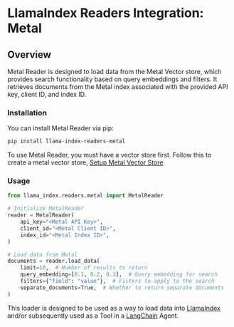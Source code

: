 # LlamaIndex Readers Integration: Metal

## Overview

Metal Reader is designed to load data from the Metal Vector store, which provides search functionality based on query embeddings and filters. It retrieves documents from the Metal index associated with the provided API key, client ID, and index ID.

### Installation

You can install Metal Reader via pip:

```bash
pip install llama-index-readers-metal
```

To use Metal Reader, you must have a vector store first. Follow this to create a metal vector store, [Setup Metal Vector Store](https://docs.llamaindex.ai/en/stable/examples/vector_stores/MetalIndexDemo/)

### Usage

```python
from llama_index.readers.metal import MetalReader

# Initialize MetalReader
reader = MetalReader(
    api_key="<Metal API Key>",
    client_id="<Metal Client ID>",
    index_id="<Metal Index ID>",
)

# Load data from Metal
documents = reader.load_data(
    limit=10,  # Number of results to return
    query_embedding=[0.1, 0.2, 0.3],  # Query embedding for search
    filters={"field": "value"},  # Filters to apply to the search
    separate_documents=True,  # Whether to return separate documents
)
```

This loader is designed to be used as a way to load data into
[LlamaIndex](https://github.com/run-llama/llama_index/tree/main/llama_index) and/or subsequently
used as a Tool in a [LangChain](https://github.com/hwchase17/langchain) Agent.
